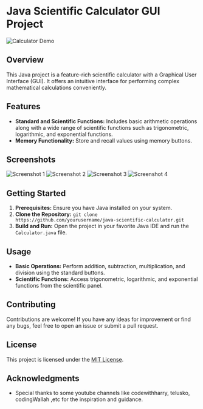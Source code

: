 # Java Scientific Calculator GUI Project

![Calculator Demo](/images/demo.jpg)

## Overview
This Java project is a feature-rich scientific calculator with a Graphical User Interface (GUI). It offers an intuitive interface for performing complex mathematical calculations conveniently.

## Features
- **Standard and Scientific Functions:** Includes basic arithmetic operations along with a wide range of scientific functions such as trigonometric, logarithmic, and exponential functions.
- **Memory Functionality:** Store and recall values using memory buttons.

## Screenshots
![Screenshot 1](/images/off.jpg)
![Screenshot 2](/images/demo.jpg)
![Screenshot 3](/images/1.jpg)
![Screenshot 4](/images/2.jpg)

## Getting Started
1. **Prerequisites:** Ensure you have Java installed on your system.
2. **Clone the Repository:** `git clone https://github.com/yourusername/java-scientific-calculator.git`
3. **Build and Run:** Open the project in your favorite Java IDE and run the `Calculator.java` file.

## Usage
- **Basic Operations:** Perform addition, subtraction, multiplication, and division using the standard buttons.
- **Scientific Functions:** Access trigonometric, logarithmic, and exponential functions from the scientific panel.

## Contributing
Contributions are welcome! If you have any ideas for improvement or find any bugs, feel free to open an issue or submit a pull request.

## License
This project is licensed under the [MIT License](LICENSE).

## Acknowledgments
- Special thanks to some youtube channels like codewithharry, telusko, codingWallah ,etc for the inspiration and guidance.
